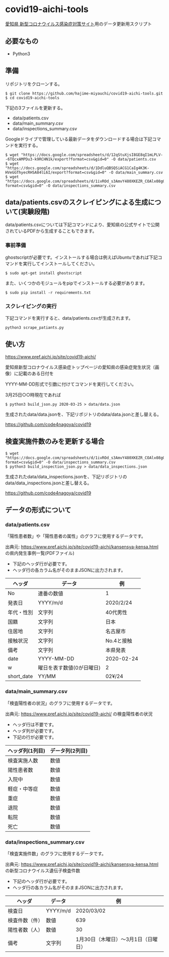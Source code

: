 # covid19-aichi-tools

[愛知県 新型コロナウイルス感染症対策サイト](https://stopcovid19.code4.nagoya)用のデータ更新用スクリプト

## 必要なもの

* Python3

## 準備

リポジトリをクローンする。

```
$ git clone https://github.com/hajime-miyauchi/covid19-aichi-tools.git
$ cd covid19-aichi-tools
```

下記の3ファイルを更新する。

* data/patients.csv
* data/main_summary.csv
* data/inspections_summary.csv

Googleドライブで管理している最新データをダウンロードする場合は下記コマンドを実行する。

```
$ wget "https://docs.google.com/spreadsheets/d/12qStuXjsI8GE8qI1mLPLV--6TQcxAMPDu3-k9RCHN1k/export?format=csv&gid=0" -O data/patients.csv
$ wget "https://docs.google.com/spreadsheets/d/1DdluQBSQSiACG1CaIg4K3K-HVeGGThyecRHSA84lL6I/export?format=csv&gid=0" -O data/main_summary.csv
$ wget "https://docs.google.com/spreadsheets/d/1ivROd_s3AmvY480XKEZR_COAlx08gOGxZYRYubxghP0/export?format=csv&gid=0" -O data/inspections_summary.csv
```

## data/patients.csvのスクレイピングによる生成について(実験段階)

data/patients.csvについては下記コマンドにより、愛知県の公式サイトで公開されているPDFから生成することもできます。

### 事前準備

ghostscriptが必要です。インストールする場合は例えばUbuntuであれば下記コマンドを実行してインストールしてください。

```
$ sudo apt-get install ghostscript
```

また、いくつかのモジュールをpipでインストールする必要があります。

```
$ sudo pip install -r requirements.txt
```

### スクレイピングの実行

下記コマンドを実行すると、data/patients.csvが生成されます。

```
python3 scrape_patiants.py
```

## 使い方

https://www.pref.aichi.jp/site/covid19-aichi/

愛知県新型コロナウイルス感染症トップページの愛知県の感染症発生状況（画像）に記載のある日付を

YYYY-MM-DD形式で引数に付けてコマンドを実行してください。

3月25日○○時現在であれば

```
$ python3 build_json.py 2020-03-25 > data/data.json
```

生成されたdata/data.jsonを、下記リポジトリのdata/data.jsonと差し替える。

https://github.com/code4nagoya/covid19

## 検査実施件数のみを更新する場合

```
$ wget "https://docs.google.com/spreadsheets/d/1ivROd_s3AmvY480XKEZR_COAlx08gOGxZYRYubxghP0/export?format=csv&gid=0" -O data/inspections_summary.csv
$ python3 build_inspection_json.py > data/data_inspections.json
```

生成されたdata/data_inspections.jsonを、下記リポジトリのdata/data_inspections.jsonと差し替える。

https://github.com/code4nagoya/covid19

## データの形式について

### data/patients.csv

「陽性患者数」や「陽性患者の属性」のグラフに使用するデータです。

出典元: https://www.pref.aichi.jp/site/covid19-aichi/kansensya-kensa.html の県内発生事例一覧(PDFファイル)

* 下記のヘッダ行が必要です。
* ヘッダ行の各カラム名がそのままJSONに出力されます。

| ヘッダ | データ | 例 |
| --- | --- | --- |
| No | 連番の数値 | 1 | 
| 発表日 | YYYY/m/d | 2020/2/24 |
| 年代・性別 | 文字列 | 40代男性 | 
| 国籍 | 文字列 | 日本 |
| 住居地 | 文字列 | 名古屋市 |
| 接触状況 | 文字列 | No.4と接触 |
| 備考 | 文字列 | 本県発表 |
| date | YYYY-MM-DD | 2020-02-24 |
| w | 曜日を表す数値(0が日曜日) | 2 |
| short_date | YY/MM | 02¥/24 |

### data/main_summary.csv

「検査陽性者の状況」のグラフに使用するデータです。

出典元: https://www.pref.aichi.jp/site/covid19-aichi/ の検査陽性者の状況

* ヘッダ行は不要です。
* ヘッダ列が必要です。
* 下記の行が必要です。

| ヘッダ列(1列目) | データ列(2列目) |
| --- | --- |
| 検査実施人数 | 数値 | 
| 陽性患者数 | 数値 |
| 入院中 | 数値 |
| 軽症・中等症 | 数値 |
| 重症 | 数値 |
| 退院 | 数値 | 
| 転院 | 数値 |
| 死亡 | 数値 | 

### data/inspections_summary.csv

「検査実施件数」のグラフに使用するデータです。

出典元: https://www.pref.aichi.jp/site/covid19-aichi/kansensya-kensa.html の新型コロナウイルス遺伝子検査件数

* 下記のヘッダ行が必要です。
* ヘッダ行の各カラム名がそのままJSONに出力されます。

| ヘッダ | データ | 例 |
| --- | --- | --- |
| 検査日 | YYYY/m/d | 2020/03/02 |
| 検査件数（件）| 数値 | 639 |
| 陽性者数（人）| 数値 | 30 |
| 備考 | 文字列 | 1月30日（木曜日）～3月1日（日曜日） |
